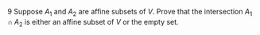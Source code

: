 9 Suppose $A_{1}$ and $A_{2}$ are affine subsets of $V$. Prove that the intersection $A_{1} \cap A_{2}$ is either an affine subset of $V$ or the empty set.
